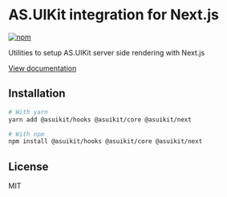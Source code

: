 # AS.UIKit integration for Next.js

[![npm](https://img.shields.io/npm/dm/@asuikit/next)](https://www.npmjs.com/package/@asuikit/next)

Utilities to setup AS.UIKit server side rendering with Next.js

[View documentation](https://srcalienswap.github.io/as-uikit/)

## Installation

```bash
# With yarn
yarn add @asuikit/hooks @asuikit/core @asuikit/next

# With npm
npm install @asuikit/hooks @asuikit/core @asuikit/next
```

## License

MIT
